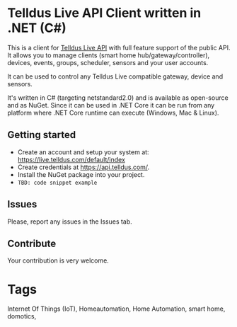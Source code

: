 # Telldus Live API Client written in .NET (C#)

This is a client for [Telldus Live API](https://api.telldus.com) with full feature support of the public API.
It allows you to manage clients (smart home hub/gateway/controller), devices, events, groups, scheduler, sensors and your user accounts.

It can be used to control any Telldus Live compatible gateway, device and sensors.

It's written in C# (targeting netstandard2.0) and is available as open-source and as NuGet. Since it can be used
in .NET Core it can be run from any platform where .NET Core runtime can execute (Windows, Mac & Linux).

## Getting started

- Create an account and setup your system at: https://live.telldus.com/default/index
- Create credentials at https://api.telldus.com/.
- Install the NuGet package into your project.
- `TBD: code snippet example`

## Issues

Please, report any issues in the Issues tab.

## Contribute

Your contribution is very welcome.

# Tags

Internet Of Things (IoT), Homeautomation, Home Automation, smart home, domotics,